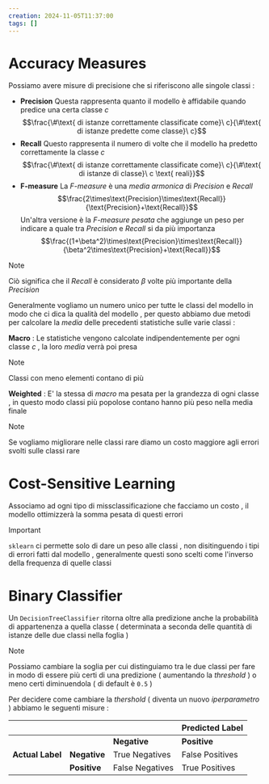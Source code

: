 ```yaml
---
creation: 2024-11-05T11:37:00
tags: []
---
```

# Accuracy Measures

Possiamo avere misure di precisione che si riferiscono alle singole classi : 

+ **Precision** 
Questa rappresenta quanto il modello è affidabile quando predice una certa classe $c$ 
$$\frac{\#\text{ di istanze correttamente classificate come}\ c}{\#\text{ di istanze predette come classe}\ c}$$
+ **Recall** 
Questo rappresenta il numero di volte che il modello ha predetto correttamente la classe $c$
$$\frac{\#\text{ di istanze correttamente classificate come}\ c}{\#\text{ di istanze di classe}\ c \text{ reali}}$$
+ **F-measure**
La *F-measure* è una *media armonica* di *Precision* e *Recall* 
$$\frac{2\times\text{Precision}\times\text{Recall}}{\text{Precision}+\text{Recall}}$$
Un'altra versione è la *F-measure pesata* che aggiunge un peso per indicare a quale tra *Precision* e *Recall* si da più importanza
$$\frac{(1+\beta^2)\times\text{Precision}\times\text{Recall}}{\beta^2\times\text{Precision}+\text{Recall}}$$
>[!note] 
>Ciò significa che il *Recall* è considerato $\beta$ volte più importante della *Precision*

Generalmente vogliamo un numero unico per tutte le classi del modello in modo che ci dica la qualità del modello , per questo abbiamo due metodi per calcolare la *media* delle precedenti statistiche sulle varie classi :

**Macro** : Le statistiche vengono calcolate indipendentemente per ogni classe $c$ , la loro *media* verrà poi presa 

>[!note] 
>Classi con meno elementi contano di più

**Weighted** :  E' la stessa di *macro* ma pesata per la grandezza di ogni classe , in questo modo classi più popolose contano hanno più peso nella media finale

>[!note] 
>Se vogliamo migliorare nelle classi rare diamo un costo maggiore agli errori svolti sulle classi rare 
# Cost-Sensitive Learning

Associamo ad ogni tipo di missclassificazione che facciamo un costo , il modello ottimizzerà la somma pesata di questi errori

>[!important] 
>`sklearn` ci permette solo di dare un peso alle classi , non disitinguendo i tipi di errori fatti dal modello , generalmente questi sono scelti come l'inverso della frequenza di quelle classi

# Binary Classifier

Un `DecisionTreeClassifier` ritorna oltre alla predizione anche la probabilità di appartenenza a quella classe ( determinata a seconda delle quantità di istanze delle due classi nella foglia )

>[!note] 
>Possiamo cambiare la soglia per cui distinguiamo tra le due classi per fare in modo di essere più certi di una predizione ( aumentando la *threshold* ) o meno certi diminuendola ( di default è `0.5` )

Per decidere come cambiare la *thershold* ( diventa un nuovo *iperparametro* ) abbiamo le seguenti misure : 

|                  |              |                 | Predicted Label |
| ---------------- | ------------ | --------------- | --------------- |
|                  |              | **Negative**    | **Positive**    |
| **Actual Label** | **Negative** | True Negatives  | False Positives |
|                  | **Positive** | False Negatives | True Positives  |
